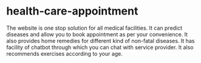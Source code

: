 # health-care-appointment
The website is one stop solution for all medical facilities. It can predict diseases and allow you to book appointment as per your convenience. It also provides home remedies for different kind of non-fatal diseases. It has facility of chatbot through which you can chat with service provider. It also recommends exercises according to your age.
